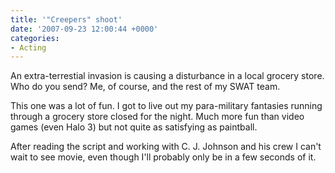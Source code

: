 ```yaml
---
title: '"Creepers" shoot'
date: '2007-09-23 12:00:44 +0000'
categories:
- Acting
---
```

An extra-terrestial invasion is causing a disturbance in a local grocery store.
Who do you send? Me, of course, and the rest of my SWAT team.

This one was a lot of fun. I got to live out my para-military fantasies running
through a grocery store closed for the night. Much more fun than video games
(even Halo 3) but not quite as satisfying as paintball.

After reading the script and working with C. J. Johnson and his crew I can't
wait to see movie, even though I'll probably only be in a few seconds of it.
